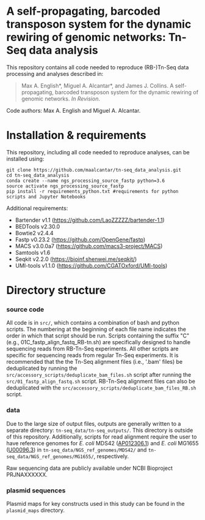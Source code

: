# A self-propagating, barcoded transposon system for the dynamic rewiring of genomic networks: Tn-Seq data analysis

This repository contains all code needed to reproduce (RB-)Tn-Seq data processing and analyses described in:
>Max A. English*, Miguel A. Alcantar*, and James J. Collins. A self-propagating, barcoded transposon system for the dynamic rewiring of genomic networks. <i>In Revision</i>.

Code authors: Max A. English and Miguel A. Alcantar.

# Installation & requirements  

This repository, including all code needed to reproduce analyses, can be installed using:

~~~
git clone https://github.com/maalcantar/tn-seq_data_analysis.git
cd tn-seq_data_analysis
conda create --name ngs_processing_source_fastp python=3.6
source activate ngs_processing_source_fastp
pip install -r requirements_python.txt #requirements for python scripts and Jupyter Notebooks
~~~

Additional requirements: 
* Bartender v1.1 (https://github.com/LaoZZZZZ/bartender-1.1)
* BEDTools v2.30.0
* Bowtie2 v2.4.4
* Fastp v0.23.2 (https://github.com/OpenGene/fastp)
* MACS v3.0.0a7 (https://github.com/macs3-project/MACS)
* Samtools v1.6 
* Seqkit v2.2.0 (https://bioinf.shenwei.me/seqkit/)
* UMI-tools v1.1.0 (https://github.com/CGATOxford/UMI-tools)

# Directory structure

### source code

All code is in  <code>src/</code>, which contains a combination of bash and python scripts. The numbering at the beginning of each file name indicates the order in which that script should be run. Scripts containing the suffix "C" (e.g., 01C_fastp_align_fastq_RB-tn.sh) are specifically designed to handle sequencing reads from RB-Tn-Seq experiments. All other scripts are specific for sequencing reads from regular Tn-Seq experiments. It is recommended that the the Tn-Seq alignment files (i.e., '.bam' files) be deduplicated by running the  <code>src/accessory_scripts/deduplicate_bam_files.sh</code> script after running the <code>src/01_fastp_align_fastq.sh</code> script. RB-Tn-Seq alignment files can also be deduplicated with the <code>src/accessory_scripts/deduplicate_bam_files_RB.sh</code> script.

### data

Due to the large size of output files, outputs are generally written to a separate directory: <code>tn-seq_data/tn-seq_outputs/</code>. This directory is outside of this repository. Additionally, scripts for read alignment require the user to have reference genomes for *E. coli* MDS42 ([AP012306.1](https://www.ncbi.nlm.nih.gov/nuccore/AP012306)) and *E. coli* MG1655 ([U00096.3](https://www.ncbi.nlm.nih.gov/nuccore/545778205)) in <code>tn-seq_data/NGS_ref_genomes/MDS42/</code> and <code>tn-seq_data/NGS_ref_genomes/MG1655/</code>, respectively. 

Raw sequencing data are publicly available under NCBI Bioproject PRJNAXXXXXX.

### plasmid sequences

Plasmid maps for key constructs used in this study can be found in the <code>plasmid_maps</code> directory. 
